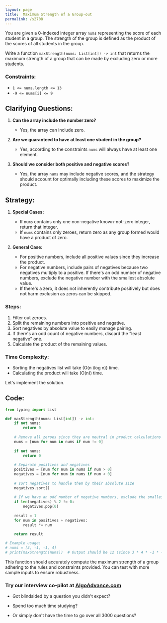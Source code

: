 ```yaml
---
layout: page
title:  Maximum Strength of a Group-out
permalink: /s2708
---
```

You are given a 0-indexed integer array `nums` representing the score of each student in a group. The strength of the group is defined as the product of the scores of all students in the group.

Write a function `maxStrength(nums: List[int]) -> int` that returns the maximum strength of a group that can be made by excluding zero or more students.

### Constraints:
- `1 <= nums.length <= 13`
- `-9 <= nums[i] <= 9`

## Clarifying Questions:
1. **Can the array include the number zero?**
   - Yes, the array can include zero.
   
2. **Are we guaranteed to have at least one student in the group?**
   - Yes, according to the constraints `nums` will always have at least one element.

3. **Should we consider both positive and negative scores?**
   - Yes, the array `nums` may include negative scores, and the strategy should account for optimally including these scores to maximize the product.

## Strategy:
1. **Special Cases:**
   - If `nums` contains only one non-negative known-not-zero integer, return that integer.
   - If `nums` contains only zeroes, return zero as any group formed would have a product of zero.
   
2. **General Case:**
   - For positive numbers, include all positive values since they increase the product.
   - For negative numbers, include pairs of negatives because two negatives multiply to a positive. If there's an odd number of negative numbers, exclude the negative number with the smallest absolute value.
   - If there's a zero, it does not inherently contribute positively but does not harm exclusion as zeros can be skipped.

### Steps:
1. Filter out zeroes.
2. Split the remaining numbers into positive and negative.
3. Sort negatives by absolute value to easily manage pairing.
4. If there's an odd count of negative numbers, discard the "least negative" one.
5. Calculate the product of the remaining values.

### Time Complexity:
- Sorting the negatives list will take \(O(n \log n)\) time.
- Calculating the product will take \(O(n)\) time.

Let's implement the solution.

## Code:

```python
from typing import List

def maxStrength(nums: List[int]) -> int:
    if not nums:
        return 0
    
    # Remove all zeroes since they are neutral in product calculations
    nums = [num for num in nums if num != 0]
    
    if not nums: 
        return 0
    
    # Separate positives and negatives
    positives = [num for num in nums if num > 0]
    negatives = [num for num in nums if num < 0]
    
    # sort negatives to handle them by their absolute size
    negatives.sort()
    
    # If we have an odd number of negative numbers, exclude the smallest
    if len(negatives) % 2 != 0:
        negatives.pop(0)
    
    result = 1
    for num in positives + negatives:
        result *= num
    
    return result

# Example usage:
# nums = [3, -1, -1, 4]
# print(maxStrength(nums))  # Output should be 12 (since 3 * 4 * -1 * -1 == 12)
```

This function should accurately compute the maximum strength of a group adhering to the rules and constraints provided. You can test with more sample inputs to ensure robustness.


### Try our interview co-pilot at [AlgoAdvance.com](https://algoAdvance.com)

- Got blindsided by a question you didn't expect?

- Spend too much time studying?

- Or simply don't have the time to go over all 3000 questions?

